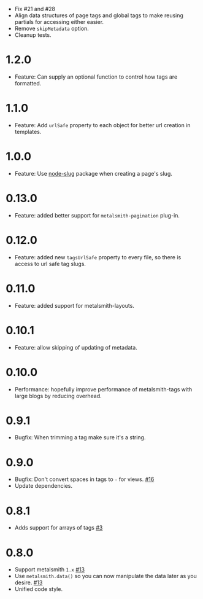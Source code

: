 * Fix #21 and #28
* Align data structures of page tags and global tags to make reusing partials for accessing either easier.
* Remove `skipMetadata` option.
* Cleanup tests.

<a name="1.2.0"></a>
# 1.2.0

* Feature: Can supply an optional function to control how tags are formatted.

<a name="1.1.0"></a>
# 1.1.0

* Feature: Add `urlSafe` property to each object for better url creation in templates.

<a name="1.0.0"></a>
# 1.0.0

* Feature: Use [node-slug](https://github.com/dodo/node-slug) package when creating a page's slug.

<a name="0.13.0"></a>
# 0.13.0

* Feature: added better support for `metalsmith-pagination` plug-in.

<a name="0.12.0"></a>
# 0.12.0

* Feature: added new `tagsUrlSafe` property to every file, so there is access to url safe tag slugs.

<a name="0.11.0"></a>
# 0.11.0

* Feature: added support for metalsmith-layouts.

<a name="0.10.1"></a>
# 0.10.1

* Feature: allow skipping of updating of metadata.

<a name="0.10.0"></a>
# 0.10.0

* Performance: hopefully improve performance of metalsmith-tags with large blogs by
reducing overhead.

<a name="0.9.1"></a>
# 0.9.1

* Bugfix: When trimming a tag make sure it's a string.

<a name="0.9.0"></a>
# 0.9.0

* Bugfix: Don't convert spaces in tags to `-` for views. [#16](https://github.com/totocaster/metalsmith-tags/pull/16)
* Update dependencies.

<a name="0.8.1"></a>
# 0.8.1

* Adds support for arrays of tags [#3](https://github.com/totocaster/metalsmith-tags/pull/3)


<a name="0.8.0"></a>
# 0.8.0

* Support metalsmith `1.x` [#13](https://github.com/totocaster/metalsmith-tags/pull/13)
* Use `metalsmith.data()` so you can now manipulate the data later as you desire. [#13](https://github.com/totocaster/metalsmith-tags/pull/13)
* Unified code style.
